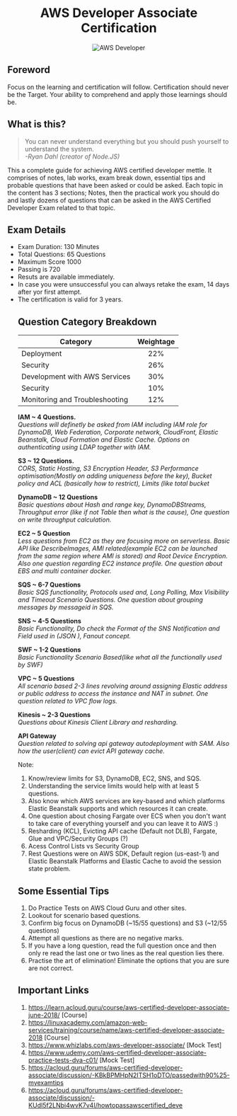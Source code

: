<h1 align="center">AWS Developer Associate Certification</h1>

<div align="center">
    <img src="https://github.com/Shwetabh1/AWS_Certification/blob/master/Images/aws_cert.png" alt="AWS Developer"/>
</div>

## Foreword
Focus on the learning and certification will follow. Certification should never be the Target. Your ability to comprehend and apply those learnings should be.

## What is this?
> You can never understand everything but you should push yourself to understand the system.<br/>
> *-Ryan Dahl (creator of Node.JS)*

This a complete guide for achieving AWS certified developer mettle. It comprises of notes, lab works, exam break down, essential tips and probable questions that have been asked or could be asked. Each topic in the content has 3 sections; Notes, then the practical work you should do and lastly dozens of questions that can be asked in the AWS Certified Developer Exam related to that topic.

## Exam Details
<ul>
<li>Exam Duration: 130 Minutes</li>
<li>Total Questions: 65 Questions</li>
<li>Maximum Score 1000</li>
<li>Passing is 720</li>
<li>Resuts are available immediately.</li>
<li>In case you were unsuccessful you can always retake the exam, 14 days after yor first attempt.</li>
<li>The certification is valid for 3 years.</li>

## Question Category Breakdown
<div align="center">

| Category      | Weightage     |
| ------------- |:-------------:|
| Deployment    | 22% |
| Security      | 26%     |
| Development with AWS Services | 30%    |
| Security      | 10%      |
| Monitoring and Troubleshooting      | 12%    |
</div>

<b>IAM ~ 4 Questions.</b><br>
<i>Questions will definetly be asked from IAM including IAM role for DynamoDB, Web Federation, Corporate network, CloudFront, Elastic Beanstalk, Cloud Formation and Elastic Cache.
Options on authenticating using LDAP together with IAM.</i>

<b>S3 ~ 12 Questions.</b><br>
<i>CORS, Static Hosting, S3 Encryption Header, S3 Performance optimisation(Mostly on adding uniqueness before the key), Bucket policy and ACL (basically how to restrict), Limits (like total bucket</i>

<b>DynamoDB ~ 12 Questions</b></br>
<i>Basic questions about Hash and range key, DynamoDBStreams, Throughput error (like if not Table then what is the cause), One question on write throughput calculation.</i>

<b>EC2 ~ 5 Question</b></br>
<i>Less questions from EC2 as they are focusing more on serverless. Basic API like DescribeImages, AMI related(example EC2 can be launched from the same region where AMI is stored) and Root Device Encryption. Also one question regarding EC2 instance profile. One question about EBS and multi container docker.</i>

<b>SQS  ~ 6-7 Questions</b></br>
<i>Basic SQS functionality, Protocols used and, Long Polling, Max Visibility and Timeout Scenario Questions. One question about grouping messages by messageid in SQS.</i>

<b>SNS ~ 4-5 Questions</b></br>
<i>Basic Functionality, Do check the Format of the SNS Notification and Field used in (JSON ), Fanout concept.</i>

<b>SWF ~ 1-2 Questions</b></br>
<i>Basic Functionality Scenario Based(like what all the functionally used by SWF)</i>

<b>VPC ~ 5 Questions</b></br>
<i>All scenario based 2-3 lines revolving around assigning Elastic address or public address to access the instance and NAT in subnet. One question related to VPC flow logs.</i>

<b>Kinesis ~ 2-3 Questions</b></br>
<i>Questions about Kinesis Client Library and resharding.</i>

<b>API Gateway</b></br> 
<i>Question related to solving api gateway autodeployment with SAM. Also how the user(client) can evict API gateway cache.</i>

Note: 
1. Know/review limits for S3, DynamoDB, EC2, SNS, and SQS. 
1. Understanding the service limits would help with at least 5 questions.
1. Also know which AWS services are key-based and which platforms Elastic Beanstalk supports and which resources it can create.
1. One question about chosing Fargate over ECS when you don't want to take care of everything yourself and you can leave it to AWS :)
1. Resharding (KCL), Evicting API cache (Default not DLB), Fargate, Glue and VPC/Security Groups (?)
1. Acess Control Lists vs Security Group
1. Rest Questions were on AWS SDK, Default region (us-east-1) and Elastic Beanstalk Platforms and Elastic Cache to avoid the session state problem.  

## Some Essential Tips
1. Do Practice Tests on AWS Cloud Guru and other sites.
1. Lookout for scenario based questions.
1. Confirm big focus on DynamoDB (~15/55 questions) and S3 (~12/55 questions)
1. Attempt all questions as there are no negative marks.
1. If you have a long question, read the full question once and then only re read the last one or two lines as the real question lies there.
1. Practise the art of elimination! Eliminate the options that you are sure are not correct.

## Important Links

1. https://learn.acloud.guru/course/aws-certified-developer-associate-june-2018/ [Course]
1. https://linuxacademy.com/amazon-web-services/training/course/name/aws-certified-developer-associate-2018 [Course]
1. https://www.whizlabs.com/aws-developer-associate/ [Mock Test]
1. https://www.udemy.com/aws-certified-developer-associate-practice-tests-dva-c01/ [Mock Test]
1. https://acloud.guru/forums/aws-certified-developer-associate/discussion/-KBkBPMHpN2ITSH1oDTO/passedwith90%25-myexamtips
1. https://acloud.guru/forums/aws-certified-developer-associate/discussion/-KUdI5f2LNbi4wvK7v4I/howtopassawscertified_deve
